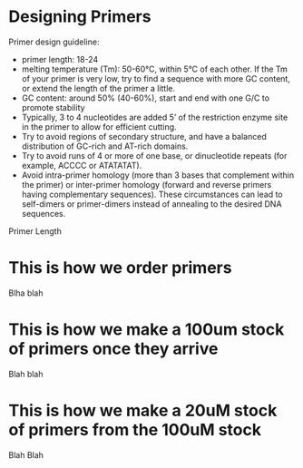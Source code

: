 # Designing Primers
Primer design guideline: 
-  primer length: 18-24
- melting temperature (Tm): 50-60°C, within 5°C of each other. If the Tm of your primer is very low, try to find a sequence with more GC content, or extend the length of the primer a little.
- GC content: around 50% (40-60%), start and end with one G/C to promote stability
- Typically, 3 to 4 nucleotides are added 5’ of the restriction enzyme site in the primer to allow for efficient cutting.
- Try to avoid regions of secondary structure, and have a balanced distribution of GC-rich and AT-rich domains.
- Try to avoid runs of 4 or more of one base, or dinucleotide repeats (for example, ACCCC or ATATATAT).
- Avoid intra-primer homology (more than 3 bases that complement within the primer) or inter-primer homology (forward and reverse primers having complementary sequences).  These circumstances can lead to self-dimers or primer-dimers instead of annealing to the desired DNA sequences.

Primer Length



# This is how we order primers

Blha blah

# This is how we make a 100um stock of primers once they arrive

Blah blah

# This is how we make a 20uM stock of primers from the 100uM stock

Blah Blah

